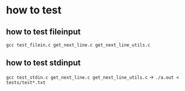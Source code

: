 # how to test
## how to test fileinput
```gcc test_filein.c get_next_line.c get_next_line_utils.c```

## how to test stdinput
```gcc test_stdin.c get_next_line.c get_next_line_utils.c```
→
```./a.out < tests/test*.txt```
